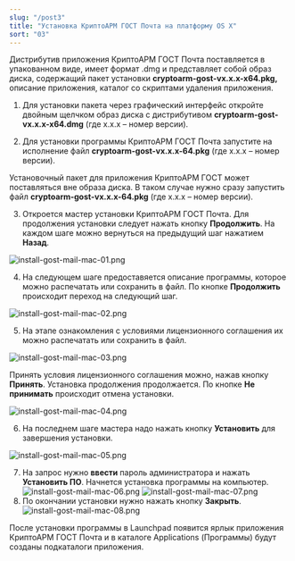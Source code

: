 ```yaml
---
slug: "/post3"
title: "Установка КриптоАРМ ГОСТ Почта на платформу OS X"
sort: "03"
---
```


Дистрибутив приложения КриптоАРМ ГОСТ Почта поставляется в упакованном виде, имеет формат .dmg и представляет собой образ диска, содержащий пакет установки **cryptoarm-gost-vx.x.x-x64.pkg,** описание приложения, каталог со скриптами удаления приложения.

1. Для установки пакета через графический интерфейс откройте двойным щелчком образ диска с дистрибутивом **cryptoarm-gost-vx.x.x-x64.dmg** (где x.x.x – номер версии).



2. Для установки программы КриптоАРМ ГОСТ Почта запустите на исполнение файл **cryptoarm-gost-vx.x.x-64.pkg** (где x.x.x – номер версии).

Установочный пакет для приложения КриптоАРМ ГОСТ может поставляться вне образа диска. В таком случае нужно сразу запустить файл **cryptoarm-gost-vx.x.x-64.pkg** (где x.x.x – номер версии).

3. Откроется мастер установки КриптоАРМ ГОСТ Почта. Для продолжения установки следует нажать кнопку **Продолжить**. На каждом шаге можно вернуться на предыдущий шаг нажатием **Назад**.

![install-gost-mail-mac-01.png](./images/install-gost-mail-mac-01.png "Начальный шаг мастера установки пакета приложения")

4. На следующем шаге предоставяется описание программы, которое можно распечатать или сохранить в файл. По кнопке **Продолжить** происходит переход на следующий шаг.

![install-gost-mail-mac-02.png](./images/install-gost-mail-mac-02.png "Просмотр информации о программном продукте")

5. На этапе ознакомления с условиями лицензионного соглашения их можно распечатать или сохранить в файл. 

![install-gost-mail-mac-03.png](./images/install-gost-mail-mac-03.png "Просмотр информации о лицензии")

Принять условия лицензионного соглашения можно, нажав кнопку **Принять**. Установка продолжения продолжается. По кнопке **Не принимать** происходит отмена установки.

![install-gost-mail-mac-04.png](./images/install-gost-mail-mac-04.png "Соглашение с условиями лицензии")



6. На последнем шаге мастера надо нажать кнопку **Установить** для завершения установки.

![install-gost-mail-mac-05.png](./images/install-gost-mail-mac-05.png "Подтверждение установки на физический носитель")

7. На запрос нужно **ввести** пароль администратора и нажать **Установить ПО**. Начнется установка программы на компьютер. 
![install-gost-mail-mac-06.png](./images/install-gost-mail-mac-06.png)
![install-gost-mail-mac-07.png](./images/install-gost-mail-mac-07.png)
8. По окончании установки нужно нажать кнопку **Закрыть**.
![install-gost-mail-mac-08.png](./images/install-gost-mail-mac-08.png)

После установки программы в Launchpad появится ярлык приложения КриптоАРМ ГОСТ Почта и в каталоге Applications (Программы) будут созданы подкаталоги приложения.